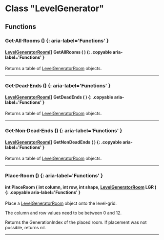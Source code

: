# Class "LevelGenerator"
        

## Functions

### Get·All·Rooms () {: aria-label='Functions' }
#### [LevelGeneratorRoom](LevelGeneratorRoom.md)[] GetAllRooms ( ) {: .copyable aria-label='Functions' }
Returns a table of [LevelGeneratorRoom](LevelGeneratorRoom.md) objects.

___
### Get·Dead·Ends () {: aria-label='Functions' }
#### [LevelGeneratorRoom](LevelGeneratorRoom.md)[] GetDeadEnds ( ) {: .copyable aria-label='Functions' }
Returns a table of [LevelGeneratorRoom](LevelGeneratorRoom.md) objects.

___
### Get·Non·Dead·Ends () {: aria-label='Functions' }
#### [LevelGeneratorRoom](LevelGeneratorRoom.md)[] GetNonDeadEnds ( ) {: .copyable aria-label='Functions' }
Returns a table of [LevelGeneratorRoom](LevelGeneratorRoom.md) objects.

___
### Place·Room () {: aria-label='Functions' }
#### int PlaceRoom ( int column, int row, int shape, [LevelGeneratorRoom](LevelGeneratorRoom.md) LGR ) {: .copyable aria-label='Functions' }
Place a [LevelGeneratorRoom](LevelGeneratorRoom.md) object onto the level-grid. 

The column and row values need to be between 0 and 12.

Returns the GenerationIndex of the placed room. If placement was not possible, returns nil.
___